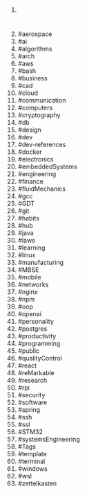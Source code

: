 1. #
1. #aerospace
1. #ai
1. #algorithms
1. #arch
1. #aws
1. #bash
1. #business
1. #cad
1. #cloud
1. #communication
1. #computers
1. #cryptography
1. #db
1. #design
1. #dev
1. #dev-references
1. #docker
1. #electronics
1. #embeddedSystems
1. #engineering
1. #finance
1. #fluidMechanics
1. #gcc
1. #GDT
1. #git
1. #habits
1. #hub
1. #java
1. #laws
1. #learning
1. #linux
1. #manufacturing
1. #MBSE
1. #mobile
1. #networks
1. #nginx
1. #npm
1. #oop
1. #openai
1. #personality
1. #postgres
1. #productivity
1. #programming
1. #public
1. #qualityControl
1. #react
1. #reMarkable
1. #research
1. #rpi
1. #security
1. #software
1. #spring
1. #ssh
1. #ssl
1. #STM32
1. #systemsEngineering
1. #Tags
1. #template
1. #terminal
1. #windows
1. #wsl
1. #zettelkasten
